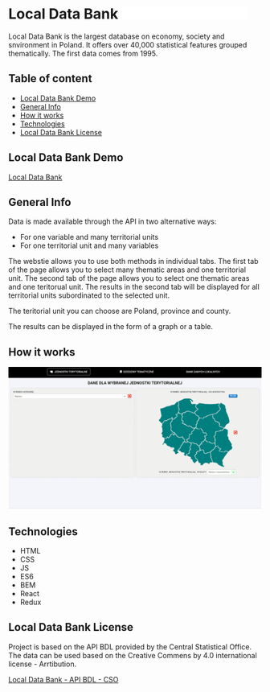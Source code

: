 # Local Data Bank <img alt="Local Data Bank" src="/public/LocalDataBank.svg" width="50%" />

Local Data Bank is the largest database on economy, society and snvironment in Poland. It offers over 40,000 statistical features grouped thematically. The first data comes from 1995.

## Table of content

- [Local Data Bank Demo](#Local-Data-Bank)
- [General Info](#General-Info)
- [How it works](#How-it-works)
- [Technologies](#Technologies)
- [Local Data Bank License](#Local-Data-Bank-License)

## Local Data Bank Demo

[Local Data Bank](https://kubabogd.github.io/LocalDataBank/)

## General Info

Data is made available through the API in two alternative ways:

- For one variable and many territorial units
- For one territorial unit and many variables

The webstie allows you to use both methods in individual tabs. The first tab of the page allows you to select many thematic areas and one territorial unit. The second tab of the page allows you to select one thematic areas and one teritorual unit. The results in the second tab will be displayed for all territorial units subordinated to the selected unit.

The teritorial unit you can choose are Poland, province and county.

The results can be displayed in the form of a graph or a table.

## How it works

![Movies Browser](/public/LocalDataBank.gif)

## Technologies

- HTML
- CSS
- JS
- ES6
- BEM
- React
- Redux

## Local Data Bank License

Project is based on the API BDL provided by the Central Statistical Office. The data can be used based on the Creative Commens by 4.0 international license - Arrtibution.

[Local Data Bank - API BDL - CSO](https://api.stat.gov.pl/)
